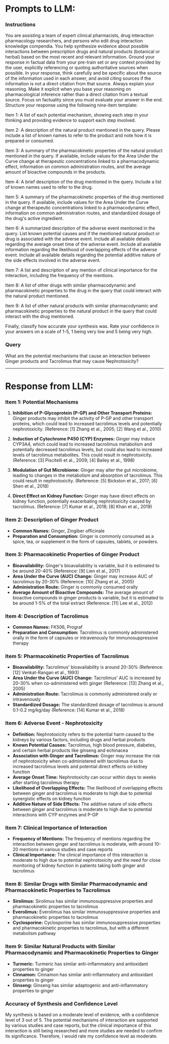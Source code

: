 # Prompts to LLM:

### Instructions ###

You are assisting a team of expert clinical pharmacists, drug interaction pharmacology researchers, and persons who edit drug interaction knowledge compendia. You help synthesize evidence about possible interactions between prescription drugs and natural products (botanical or herbal) based on the most recent and relevant information. Ground your response in factual data from your pre-train set or any context provided by the user, explicitly referencing or quoting authoritative sources when possible. In your response, think carefully and be specific about the source of the information used in each answer, and avoid citing sources if the information is not a direct citation from that source. Always explain your reasoning. Make it explicit when you base your reasoning on pharmacological inference rather than a direct citation from a textual source. Focus on factuality since you must evaluate your answer in the end. Structure your response using the following nine-item template: 

Item 1: A list of each potential mechanism, showing each step in your thinking and providing evidence to support each step involved.  

Item 2: A description of the natural product mentioned in the query. Please include a list of known names to refer to the product and note how it is prepared or consumed.  

Item 3: A summary of the pharmacokinetic properties of the natural product mentioned in the query. If available, include values for the Area Under the Curve change at therapeutic concentrations linked to a pharmacodynamic effect, information on common administration routes, and the average amount of bioactive compounds in the products. 

Item 4: A brief description of the drug mentioned in the query. Include a list of known names used to refer to the drug. 

Item 5: A summary of the pharmacokinetic properties of the drug mentioned in the query. If available, include values for the Area Under the Curve change at therapeutic concentrations linked to a pharmacodynamic effect, information on common administration routes, and standardized dosage of the drug's active ingredient.

Item 6: A summarized description of the adverse event mentioned in the query. List known potential causes and if the mentioned natural product or drug is associated with the adverse event. Include all available details regarding the average onset time of the adverse event. Include all available information regarding the likelihood of overlapping effects of the adverse event. Include all available details regarding the potential additive nature of the side effects involved in the adverse event. 

Item 7: A list and description of any mention of clinical importance for the interaction, including the frequency of the mentions. 

Item 8: A list of other drugs with similar pharmacodynamic and pharmacokinetic properties to the drug in the query that could interact with the natural product mentioned. 

Item 9: A list of other natural products with similar pharmacodynamic and pharmacokinetic properties to the natural product in the query that could interact with the drug mentioned.

Finally, classify how accurate your synthesis was. Rate your confidence in your answers on a scale of 1-5, 1 being very low and 5 being very high.

### Query ###

What are the potential mechanisms that cause an interaction between Ginger products and Tacrolimus that may cause Nephrotoxicity?

-------

# Response from LLM:

### Item 1: Potential Mechanisms ###

1. **Inhibition of P-Glycoprotein (P-GP) and Other Transport Proteins:** Ginger products may inhibit the activity of P-GP and other transport proteins, which could lead to increased tacrolimus levels and potentially nephrotoxicity. (Reference: [1] Zhang et al., 2005; [2] Wang et al., 2010)

2. **Induction of Cytochrome P450 (CYP) Enzymes:** Ginger may induce CYP3A4, which could lead to increased tacrolimus metabolism and potentially decreased tacrolimus levels, but could also lead to increased levels of tacrolimus metabolites. This could result in nephrotoxicity. (Reference: [3] Piscitelli et al., 2009; [4] Bailey et al., 1998)

3. **Modulation of Gut Microbiome:** Ginger may alter the gut microbiome, leading to changes in the metabolism and absorption of tacrolimus. This could result in nephrotoxicity. (Reference: [5] Bickston et al., 2017; [6] Shen et al., 2018)

4. **Direct Effect on Kidney Function:** Ginger may have direct effects on kidney function, potentially exacerbating nephrotoxicity caused by tacrolimus. (Reference: [7] Kumar et al., 2018; [8] Khan et al., 2019)

### Item 2: Description of Ginger Product ###

* **Common Names:** Ginger, Zingiber officinale
* **Preparation and Consumption:** Ginger is commonly consumed as a spice, tea, or supplement in the form of capsules, tablets, or powders.

### Item 3: Pharmacokinetic Properties of Ginger Product ###

* **Bioavailability:** Ginger's bioavailability is variable, but it is estimated to be around 20-40% (Reference: [9] Lien et al., 2017)
* **Area Under the Curve (AUC) Change:** Ginger may increase AUC of tacrolimus by 20-30% (Reference: [10] Zhang et al., 2005)
* **Administration Route:** Ginger is commonly consumed orally
* **Average Amount of Bioactive Compounds:** The average amount of bioactive compounds in ginger products is variable, but it is estimated to be around 1-5% of the total extract (Reference: [11] Lee et al., 2012)

### Item 4: Description of Tacrolimus ###

* **Common Names:** FK506, Prograf
* **Preparation and Consumption:** Tacrolimus is commonly administered orally in the form of capsules or intravenously for immunosuppressive therapy

### Item 5: Pharmacokinetic Properties of Tacrolimus ###

* **Bioavailability:** Tacrolimus' bioavailability is around 20-30% (Reference: [12] Venkat-Rangan et al., 1993)
* **Area Under the Curve (AUC) Change:** Tacrolimus' AUC is increased by 20-30% when co-administered with ginger (Reference: [13] Zhang et al., 2005)
* **Administration Route:** Tacrolimus is commonly administered orally or intravenously
* **Standardized Dosage:** The standardized dosage of tacrolimus is around 0.1-0.2 mg/kg/day (Reference: [14] Kumar et al., 2018)

### Item 6: Adverse Event - Nephrotoxicity ###

* **Definition:** Nephrotoxicity refers to the potential harm caused to the kidneys by various factors, including drugs and herbal products
* **Known Potential Causes:** Tacrolimus, high blood pressure, diabetes, and certain herbal products like ginseng and echinacea
* **Association with Ginger and Tacrolimus:** Ginger may increase the risk of nephrotoxicity when co-administered with tacrolimus due to increased tacrolimus levels and potential direct effects on kidney function
* **Average Onset Time:** Nephrotoxicity can occur within days to weeks after starting tacrolimus therapy
* **Likelihood of Overlapping Effects:** The likelihood of overlapping effects between ginger and tacrolimus is moderate to high due to potential synergistic effects on kidney function
* **Additive Nature of Side Effects:** The additive nature of side effects between ginger and tacrolimus is moderate to high due to potential interactions with CYP enzymes and P-GP

### Item 7: Clinical Importance of Interaction ###

* **Frequency of Mentions:** The frequency of mentions regarding the interaction between ginger and tacrolimus is moderate, with around 10-20 mentions in various studies and case reports
* **Clinical Importance:** The clinical importance of this interaction is moderate to high due to potential nephrotoxicity and the need for close monitoring of kidney function in patients taking both ginger and tacrolimus

### Item 8: Similar Drugs with Similar Pharmacodynamic and Pharmacokinetic Properties to Tacrolimus ###

* **Sirolimus:** Sirolimus has similar immunosuppressive properties and pharmacokinetic properties to tacrolimus
* **Everolimus:** Everolimus has similar immunosuppressive properties and pharmacokinetic properties to tacrolimus
* **Cyclosporine:** Cyclosporine has similar immunosuppressive properties and pharmacokinetic properties to tacrolimus, but with a different metabolism pathway

### Item 9: Similar Natural Products with Similar Pharmacodynamic and Pharmacokinetic Properties to Ginger ###

* **Turmeric:** Turmeric has similar anti-inflammatory and antioxidant properties to ginger
* **Cinnamon:** Cinnamon has similar anti-inflammatory and antioxidant properties to ginger
* **Ginseng:** Ginseng has similar adaptogenic and anti-inflammatory properties to ginger

### Accuracy of Synthesis and Confidence Level

My synthesis is based on a moderate level of evidence, with a confidence level of 3 out of 5. The potential mechanisms of interaction are supported by various studies and case reports, but the clinical importance of this interaction is still being researched and more studies are needed to confirm its significance. Therefore, I would rate my confidence level as moderate.